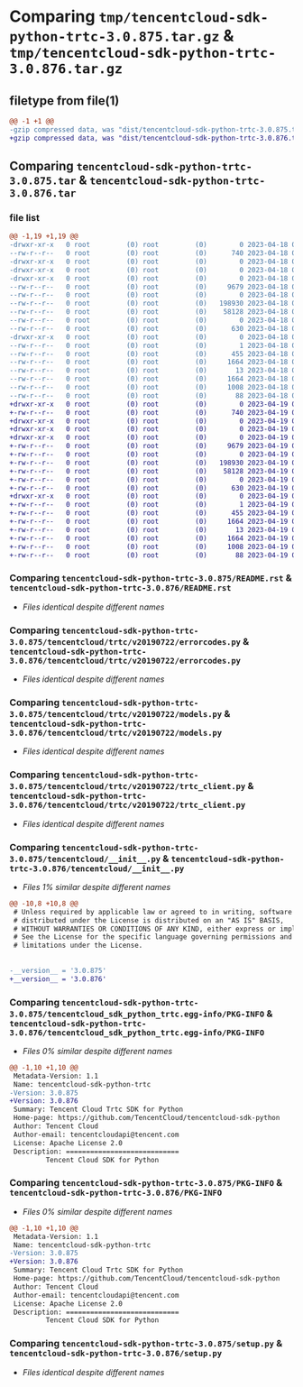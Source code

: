 # Comparing `tmp/tencentcloud-sdk-python-trtc-3.0.875.tar.gz` & `tmp/tencentcloud-sdk-python-trtc-3.0.876.tar.gz`

## filetype from file(1)

```diff
@@ -1 +1 @@
-gzip compressed data, was "dist/tencentcloud-sdk-python-trtc-3.0.875.tar", last modified: Tue Apr 18 01:00:58 2023, max compression
+gzip compressed data, was "dist/tencentcloud-sdk-python-trtc-3.0.876.tar", last modified: Wed Apr 19 00:41:57 2023, max compression
```

## Comparing `tencentcloud-sdk-python-trtc-3.0.875.tar` & `tencentcloud-sdk-python-trtc-3.0.876.tar`

### file list

```diff
@@ -1,19 +1,19 @@
-drwxr-xr-x   0 root         (0) root         (0)        0 2023-04-18 01:00:58.000000 tencentcloud-sdk-python-trtc-3.0.875/
--rw-r--r--   0 root         (0) root         (0)      740 2023-04-18 01:00:58.000000 tencentcloud-sdk-python-trtc-3.0.875/README.rst
-drwxr-xr-x   0 root         (0) root         (0)        0 2023-04-18 01:00:58.000000 tencentcloud-sdk-python-trtc-3.0.875/tencentcloud/
-drwxr-xr-x   0 root         (0) root         (0)        0 2023-04-18 01:00:58.000000 tencentcloud-sdk-python-trtc-3.0.875/tencentcloud/trtc/
-drwxr-xr-x   0 root         (0) root         (0)        0 2023-04-18 01:00:58.000000 tencentcloud-sdk-python-trtc-3.0.875/tencentcloud/trtc/v20190722/
--rw-r--r--   0 root         (0) root         (0)     9679 2023-04-18 01:00:58.000000 tencentcloud-sdk-python-trtc-3.0.875/tencentcloud/trtc/v20190722/errorcodes.py
--rw-r--r--   0 root         (0) root         (0)        0 2023-04-18 01:00:58.000000 tencentcloud-sdk-python-trtc-3.0.875/tencentcloud/trtc/v20190722/__init__.py
--rw-r--r--   0 root         (0) root         (0)   198930 2023-04-18 01:00:58.000000 tencentcloud-sdk-python-trtc-3.0.875/tencentcloud/trtc/v20190722/models.py
--rw-r--r--   0 root         (0) root         (0)    58128 2023-04-18 01:00:58.000000 tencentcloud-sdk-python-trtc-3.0.875/tencentcloud/trtc/v20190722/trtc_client.py
--rw-r--r--   0 root         (0) root         (0)        0 2023-04-18 01:00:58.000000 tencentcloud-sdk-python-trtc-3.0.875/tencentcloud/trtc/__init__.py
--rw-r--r--   0 root         (0) root         (0)      630 2023-04-18 01:00:58.000000 tencentcloud-sdk-python-trtc-3.0.875/tencentcloud/__init__.py
-drwxr-xr-x   0 root         (0) root         (0)        0 2023-04-18 01:00:58.000000 tencentcloud-sdk-python-trtc-3.0.875/tencentcloud_sdk_python_trtc.egg-info/
--rw-r--r--   0 root         (0) root         (0)        1 2023-04-18 01:00:58.000000 tencentcloud-sdk-python-trtc-3.0.875/tencentcloud_sdk_python_trtc.egg-info/dependency_links.txt
--rw-r--r--   0 root         (0) root         (0)      455 2023-04-18 01:00:58.000000 tencentcloud-sdk-python-trtc-3.0.875/tencentcloud_sdk_python_trtc.egg-info/SOURCES.txt
--rw-r--r--   0 root         (0) root         (0)     1664 2023-04-18 01:00:58.000000 tencentcloud-sdk-python-trtc-3.0.875/tencentcloud_sdk_python_trtc.egg-info/PKG-INFO
--rw-r--r--   0 root         (0) root         (0)       13 2023-04-18 01:00:58.000000 tencentcloud-sdk-python-trtc-3.0.875/tencentcloud_sdk_python_trtc.egg-info/top_level.txt
--rw-r--r--   0 root         (0) root         (0)     1664 2023-04-18 01:00:58.000000 tencentcloud-sdk-python-trtc-3.0.875/PKG-INFO
--rw-r--r--   0 root         (0) root         (0)     1008 2023-04-18 01:00:58.000000 tencentcloud-sdk-python-trtc-3.0.875/setup.py
--rw-r--r--   0 root         (0) root         (0)       88 2023-04-18 01:00:58.000000 tencentcloud-sdk-python-trtc-3.0.875/setup.cfg
+drwxr-xr-x   0 root         (0) root         (0)        0 2023-04-19 00:41:57.000000 tencentcloud-sdk-python-trtc-3.0.876/
+-rw-r--r--   0 root         (0) root         (0)      740 2023-04-19 00:41:57.000000 tencentcloud-sdk-python-trtc-3.0.876/README.rst
+drwxr-xr-x   0 root         (0) root         (0)        0 2023-04-19 00:41:57.000000 tencentcloud-sdk-python-trtc-3.0.876/tencentcloud/
+drwxr-xr-x   0 root         (0) root         (0)        0 2023-04-19 00:41:57.000000 tencentcloud-sdk-python-trtc-3.0.876/tencentcloud/trtc/
+drwxr-xr-x   0 root         (0) root         (0)        0 2023-04-19 00:41:57.000000 tencentcloud-sdk-python-trtc-3.0.876/tencentcloud/trtc/v20190722/
+-rw-r--r--   0 root         (0) root         (0)     9679 2023-04-19 00:41:57.000000 tencentcloud-sdk-python-trtc-3.0.876/tencentcloud/trtc/v20190722/errorcodes.py
+-rw-r--r--   0 root         (0) root         (0)        0 2023-04-19 00:41:57.000000 tencentcloud-sdk-python-trtc-3.0.876/tencentcloud/trtc/v20190722/__init__.py
+-rw-r--r--   0 root         (0) root         (0)   198930 2023-04-19 00:41:57.000000 tencentcloud-sdk-python-trtc-3.0.876/tencentcloud/trtc/v20190722/models.py
+-rw-r--r--   0 root         (0) root         (0)    58128 2023-04-19 00:41:57.000000 tencentcloud-sdk-python-trtc-3.0.876/tencentcloud/trtc/v20190722/trtc_client.py
+-rw-r--r--   0 root         (0) root         (0)        0 2023-04-19 00:41:57.000000 tencentcloud-sdk-python-trtc-3.0.876/tencentcloud/trtc/__init__.py
+-rw-r--r--   0 root         (0) root         (0)      630 2023-04-19 00:41:57.000000 tencentcloud-sdk-python-trtc-3.0.876/tencentcloud/__init__.py
+drwxr-xr-x   0 root         (0) root         (0)        0 2023-04-19 00:41:57.000000 tencentcloud-sdk-python-trtc-3.0.876/tencentcloud_sdk_python_trtc.egg-info/
+-rw-r--r--   0 root         (0) root         (0)        1 2023-04-19 00:41:57.000000 tencentcloud-sdk-python-trtc-3.0.876/tencentcloud_sdk_python_trtc.egg-info/dependency_links.txt
+-rw-r--r--   0 root         (0) root         (0)      455 2023-04-19 00:41:57.000000 tencentcloud-sdk-python-trtc-3.0.876/tencentcloud_sdk_python_trtc.egg-info/SOURCES.txt
+-rw-r--r--   0 root         (0) root         (0)     1664 2023-04-19 00:41:57.000000 tencentcloud-sdk-python-trtc-3.0.876/tencentcloud_sdk_python_trtc.egg-info/PKG-INFO
+-rw-r--r--   0 root         (0) root         (0)       13 2023-04-19 00:41:57.000000 tencentcloud-sdk-python-trtc-3.0.876/tencentcloud_sdk_python_trtc.egg-info/top_level.txt
+-rw-r--r--   0 root         (0) root         (0)     1664 2023-04-19 00:41:57.000000 tencentcloud-sdk-python-trtc-3.0.876/PKG-INFO
+-rw-r--r--   0 root         (0) root         (0)     1008 2023-04-19 00:41:57.000000 tencentcloud-sdk-python-trtc-3.0.876/setup.py
+-rw-r--r--   0 root         (0) root         (0)       88 2023-04-19 00:41:57.000000 tencentcloud-sdk-python-trtc-3.0.876/setup.cfg
```

### Comparing `tencentcloud-sdk-python-trtc-3.0.875/README.rst` & `tencentcloud-sdk-python-trtc-3.0.876/README.rst`

 * *Files identical despite different names*

### Comparing `tencentcloud-sdk-python-trtc-3.0.875/tencentcloud/trtc/v20190722/errorcodes.py` & `tencentcloud-sdk-python-trtc-3.0.876/tencentcloud/trtc/v20190722/errorcodes.py`

 * *Files identical despite different names*

### Comparing `tencentcloud-sdk-python-trtc-3.0.875/tencentcloud/trtc/v20190722/models.py` & `tencentcloud-sdk-python-trtc-3.0.876/tencentcloud/trtc/v20190722/models.py`

 * *Files identical despite different names*

### Comparing `tencentcloud-sdk-python-trtc-3.0.875/tencentcloud/trtc/v20190722/trtc_client.py` & `tencentcloud-sdk-python-trtc-3.0.876/tencentcloud/trtc/v20190722/trtc_client.py`

 * *Files identical despite different names*

### Comparing `tencentcloud-sdk-python-trtc-3.0.875/tencentcloud/__init__.py` & `tencentcloud-sdk-python-trtc-3.0.876/tencentcloud/__init__.py`

 * *Files 1% similar despite different names*

```diff
@@ -10,8 +10,8 @@
 # Unless required by applicable law or agreed to in writing, software
 # distributed under the License is distributed on an "AS IS" BASIS,
 # WITHOUT WARRANTIES OR CONDITIONS OF ANY KIND, either express or implied.
 # See the License for the specific language governing permissions and
 # limitations under the License.
 
 
-__version__ = '3.0.875'
+__version__ = '3.0.876'
```

### Comparing `tencentcloud-sdk-python-trtc-3.0.875/tencentcloud_sdk_python_trtc.egg-info/PKG-INFO` & `tencentcloud-sdk-python-trtc-3.0.876/tencentcloud_sdk_python_trtc.egg-info/PKG-INFO`

 * *Files 0% similar despite different names*

```diff
@@ -1,10 +1,10 @@
 Metadata-Version: 1.1
 Name: tencentcloud-sdk-python-trtc
-Version: 3.0.875
+Version: 3.0.876
 Summary: Tencent Cloud Trtc SDK for Python
 Home-page: https://github.com/TencentCloud/tencentcloud-sdk-python
 Author: Tencent Cloud
 Author-email: tencentcloudapi@tencent.com
 License: Apache License 2.0
 Description: ============================
         Tencent Cloud SDK for Python
```

### Comparing `tencentcloud-sdk-python-trtc-3.0.875/PKG-INFO` & `tencentcloud-sdk-python-trtc-3.0.876/PKG-INFO`

 * *Files 0% similar despite different names*

```diff
@@ -1,10 +1,10 @@
 Metadata-Version: 1.1
 Name: tencentcloud-sdk-python-trtc
-Version: 3.0.875
+Version: 3.0.876
 Summary: Tencent Cloud Trtc SDK for Python
 Home-page: https://github.com/TencentCloud/tencentcloud-sdk-python
 Author: Tencent Cloud
 Author-email: tencentcloudapi@tencent.com
 License: Apache License 2.0
 Description: ============================
         Tencent Cloud SDK for Python
```

### Comparing `tencentcloud-sdk-python-trtc-3.0.875/setup.py` & `tencentcloud-sdk-python-trtc-3.0.876/setup.py`

 * *Files identical despite different names*

